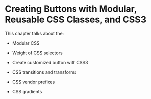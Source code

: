 # Creating Buttons with Modular, Reusable CSS Classes, and CSS3

This chapter talks about the: 

+ Modular CSS

+ Weight of CSS selectors 

+ Create customized button with CSS3

+ CSS transitions and transforms

+ CSS vendor prefixes

+ CSS gradients